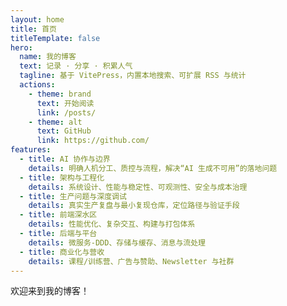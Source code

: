 ```yaml
---
layout: home
title: 首页
titleTemplate: false
hero:
  name: 我的博客
  text: 记录 · 分享 · 积累人气
  tagline: 基于 VitePress，内置本地搜索、可扩展 RSS 与统计
  actions:
    - theme: brand
      text: 开始阅读
      link: /posts/
    - theme: alt
      text: GitHub
      link: https://github.com/
features:
  - title: AI 协作与边界
    details: 明确人机分工、质控与流程，解决“AI 生成不可用”的落地问题
  - title: 架构与工程化
    details: 系统设计、性能与稳定性、可观测性、安全与成本治理
  - title: 生产问题与深度调试
    details: 真实生产复盘与最小复现仓库，定位路径与验证手段
  - title: 前端深水区
    details: 性能优化、复杂交互、构建与打包体系
  - title: 后端与平台
    details: 微服务-DDD、存储与缓存、消息与流处理
  - title: 商业化与营收
    details: 课程/训练营、广告与赞助、Newsletter 与社群
---
```


欢迎来到我的博客！
